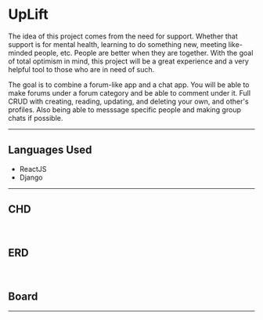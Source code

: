 # UpLift

  The idea of this project comes from the need for support. Whether that support is for mental health, learning to do something new, meeting like-minded people, etc. People are better when they are together. With the goal of total optimism in mind, this project will be a great experience and a very helpful tool to those who are in need of such.
  
   The goal is to combine a forum-like app and a chat app. You will be able to make forums under a forum category and be able to comment under it. Full CRUD with creating, reading, updating, and deleting your own, and other's profiles. Also being able to messsage specific people and making group chats if possible.
   
<hr></hr>
<h2>Languages Used</h2>
<ul>
  <li>ReactJS</li>
  <li>Django</li>
</ul>

<hr></hr>
<h2>CHD</h2>
<img src = "" label = "CHD" /><br></br>

<h2>ERD</h2>
<img src = "" label = "ERD" /><br></br>

<h2>Board</h2>
<a href="https://github.com/users/phicov/projects/3"/>

<hr></hr>
